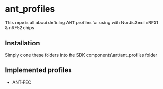 # ant_profiles

This repo is all about defining ANT profiles for using with NordicSemi nRF51 & nRF52 chips  

## Installation

Simply clone these folders into the SDK components\ant\ant_profiles folder

## Implemented profiles

- ANT-FEC  
